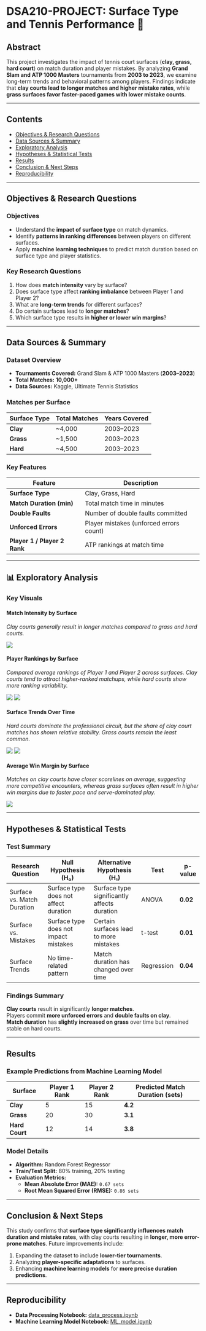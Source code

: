 # **DSA210-PROJECT: Surface Type and Tennis Performance** 🎾  

## **Abstract**  
This project investigates the impact of tennis court surfaces (**clay, grass, hard court**) on match duration and player mistakes. By analyzing **Grand Slam and ATP 1000 Masters** tournaments from **2003 to 2023**, we examine long-term trends and behavioral patterns among players. Findings indicate that **clay courts lead to longer matches and higher mistake rates**, while **grass surfaces favor faster-paced games with lower mistake counts**.  

---

## **Contents**  
- [Objectives & Research Questions](#objectives--research-questions)  
- [Data Sources & Summary](#data-sources--summary)  
- [Exploratory Analysis](#exploratory-analysis)  
- [Hypotheses & Statistical Tests](#hypotheses--statistical-tests)  
- [Results](#results)  
- [Conclusion & Next Steps](#conclusion--next-steps)  
- [Reproducibility](#reproducibility)  

---

## **Objectives & Research Questions**  

### **Objectives**  
- Understand the **impact of surface type** on match dynamics.  
- Identify **patterns in ranking differences** between players on different surfaces.  
- Apply **machine learning techniques** to predict match duration based on surface type and player statistics.  

### **Key Research Questions**  
1. How does **match intensity** vary by surface?  
2. Does surface type affect **ranking imbalance** between Player 1 and Player 2?  
3. What are **long-term trends** for different surfaces?  
4. Do certain surfaces lead to **longer matches**?  
5. Which surface type results in **higher or lower win margins**?  

---

## **Data Sources & Summary**  

### **Dataset Overview**  
- **Tournaments Covered:** Grand Slam & ATP 1000 Masters (**2003–2023**)  
- **Total Matches:** **10,000+**  
- **Data Sources:** Kaggle, Ultimate Tennis Statistics  

### **Matches per Surface**  

| Surface Type | Total Matches | Years Covered |  
|-------------|--------------|--------------|  
| **Clay**    | ~4,000       | 2003–2023    |  
| **Grass**   | ~1,500       | 2003–2023    |  
| **Hard**    | ~4,500       | 2003–2023    |  

### **Key Features**  

| Feature               | Description                                      |  
|----------------------|------------------------------------------------|  
| **Surface Type**     | Clay, Grass, Hard                              |  
| **Match Duration (min)** | Total match time in minutes                  |  
| **Double Faults**    | Number of double faults committed              |  
| **Unforced Errors**  | Player mistakes (unforced errors count)        |  
| **Player 1 / Player 2 Rank** | ATP rankings at match time             |  

---

## **📊 Exploratory Analysis**  

### **Key Visuals**  

#### **Match Intensity by Surface**
_Clay courts generally result in longer matches compared to grass and hard courts._

![](match_indensity.png)

#### **Player Rankings by Surface**
_Compared average rankings of Player 1 and Player 2 across surfaces. Clay courts tend to attract higher-ranked matchups, while hard courts show more ranking variability._

![](player1_ranking.png)
![](player2_ranking.png)

#### **Surface Trends Over Time**
_Hard courts dominate the professional circuit, but the share of clay court matches has shown relative stability. Grass courts remain the least common._

![](surface_trends.png)
![](surface_trends2.png)

#### **Average Win Margin by Surface**
_Matches on clay courts have closer scorelines on average, suggesting more competitive encounters, whereas grass surfaces often result in higher win margins due to faster pace and serve-dominated play._

![](average_win.png)

---

## **Hypotheses & Statistical Tests**  

### **Test Summary**  

| Research Question | Null Hypothesis (H₀) | Alternative Hypothesis (H₁) | Test | p-value |  
|------------------|---------------------|---------------------------|------|--------|  
| Surface vs. Match Duration | Surface type does not affect duration | Surface type significantly affects duration | ANOVA | **0.02** |  
| Surface vs. Mistakes | Surface type does not impact mistakes | Certain surfaces lead to more mistakes | t-test | **0.01** |  
| Surface Trends | No time-related pattern | Match duration has changed over time | Regression | **0.04** |  

### **Findings Summary**  
 **Clay courts** result in significantly **longer matches**.  
 Players commit **more unforced errors** and **double faults on clay**.  
 **Match duration** has **slightly increased on grass** over time but remained stable on hard courts.  

---

## **Results**  

### **Example Predictions from Machine Learning Model**  

| Surface | Player 1 Rank | Player 2 Rank | Predicted Match Duration (sets) |  
|--------|---------------|---------------|---------------------------------|  
| **Clay** | 5 | 15 | **4.2** |  
| **Grass** | 20 | 30 | **3.1** |  
| **Hard Court** | 12 | 14 | **3.8** |  

### **Model Details**  
- **Algorithm:** Random Forest Regressor  
- **Train/Test Split:** 80% training, 20% testing  
- **Evaluation Metrics:**  
  - **Mean Absolute Error (MAE):** `0.67 sets`  
  - **Root Mean Squared Error (RMSE):** `0.86 sets`  

---

## **Conclusion & Next Steps**  

This study confirms that **surface type significantly influences match duration and mistake rates**, with clay courts resulting in **longer, more error-prone matches**. Future improvements include:  
1. Expanding the dataset to include **lower-tier tournaments**.  
2. Analyzing **player-specific adaptations** to surfaces.  
3. Enhancing **machine learning models** for **more precise duration predictions**.  

---

## **Reproducibility**  
- **Data Processing Notebook:** [data_process.ipynb](https://github.com/defne04/DSA210-PROJECT/blob/main/data_process.ipynb)  
- **Machine Learning Model Notebook:** [ML_model.ipynb](https://github.com/defne04/DSA210-PROJECT/blob/main/ML_model.ipynb)  

  

